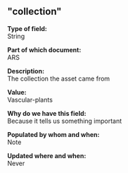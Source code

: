 ## "collection"

**Type of field:**  
String  

**Part of which document:**  
ARS

**Description:**  
The collection the asset came from

**Value:**  
Vascular-plants

**Why do we have this field:**  
Because it tells us something important  

**Populated by whom and when:**  
Note  

**Updated where and when:**  
Never

